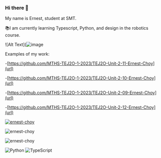### Hi there 👋

My name is Ernest, student at SMT. 

📚I am currently learning Typescript, Python, and design in the robotics course.

![Alt Text](![image](https://github.com/Ernest-Choy/Ernest-Choy/assets/144264236/02b64e4f-efeb-41b4-804b-9e3c3f5ab748)

Examples of my work:

-[https://github.com/MTHS-TEJ2O-1-2023/TEJ2O-Unit-2-11-Ernest-Choy](url)

-[https://github.com/MTHS-TEJ2O-1-2023/TEJ2O-Unit-2-10-Ernest-Choy](url)

-[https://github.com/MTHS-TEJ2O-1-2023/TEJ2O-Unit-2-09-Ernest-Choy](url)

-[https://github.com/MTHS-TEJ2O-1-2023/TEJ2O-Unit-2-12-Ernest-Choy](url)

<p align="left"> <a href="https://github.com/ryo-ma/github-profile-trophy"><img src="https://github-profile-trophy.vercel.app/?username=ernest-choy" alt="ernest-choy" /></a> </p>

<p><img align="center" src="https://github-readme-stats.vercel.app/api/top-langs?username=ernest-choy&show_icons=true&locale=en&layout=compact" alt="ernest-choy" /></p>

<p><img align="center" src="https://github-readme-streak-stats.herokuapp.com/?user=ernest-choy&" alt="ernest-choy" /></p>


![Python](https://img.shields.io/badge/python-3670A0?style=for-the-badge&logo=python&logoColor=ffdd54)
![TypeScript](https://img.shields.io/badge/typescript-%23007ACC.svg?style=for-the-badge&logo=typescript&logoColor=white)

